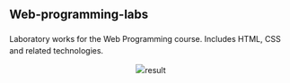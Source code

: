 <section style="font-family: -apple-system, BlinkMacSystemFont, 'Segoe UI', Roboto, 'Helvetica Neue', Arial; line-height:1.5; color:#111;">
<h1>Web-programming-labs</h1>
<p>Laboratory works for the Web Programming course. Includes HTML, CSS and related technologies.</p>
<div align="center">
  <img src="Lab3/result_lab3.gif" alt="result"/>
</div>
</section>
